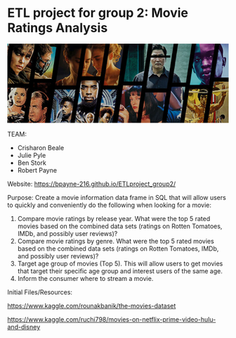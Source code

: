 
# ETL project for group 2: Movie Ratings Analysis

![image of HW](https://github.com/BPayne-216/ETLproject_group2/blob/master/docs/movie_pic.jpg)


TEAM:
- Crisharon Beale
- Julie Pyle
- Ben Stork
- Robert Payne

Website:
https://bpayne-216.github.io/ETLproject_group2/

Purpose: Create a movie information data frame in SQL that will allow users to quickly and conveniently do the following when looking for a movie:
 1. Compare movie ratings by release year.  What were the top 5 rated movies based on the combined data sets (ratings on Rotten Tomatoes, IMDb, and possibly user reviews)?
 2. Compare movie ratings by genre.  What were the top 5 rated movies based on the combined data sets (ratings on Rotten Tomatoes, IMDb, and possibly user reviews)?
 3. Target age group of movies (Top 5).  This will allow users to get movies that target their specific age group and interest users of the same age.   
 4. Inform the consumer where to stream a movie.
 
 Initial Files/Resources:
 
 https://www.kaggle.com/rounakbanik/the-movies-dataset
 
 https://www.kaggle.com/ruchi798/movies-on-netflix-prime-video-hulu-and-disney


 



